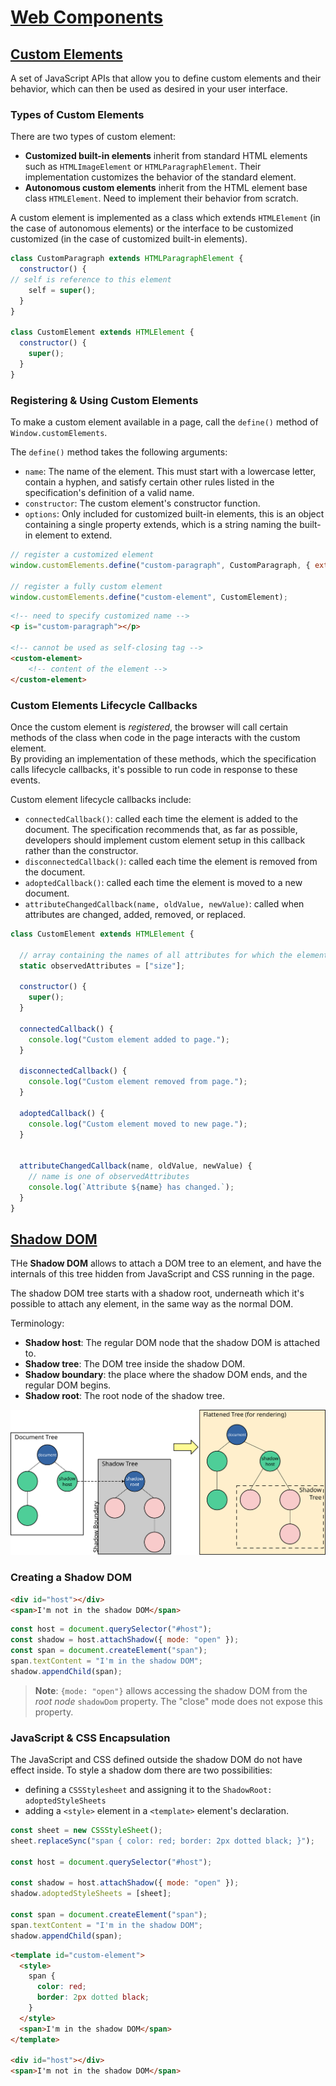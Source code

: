 # [Web Components][web-components-mdn]

## [Custom Elements][using-cusotom-elements-mdn]

A set of JavaScript APIs that allow you to define custom elements and their behavior, which can then be used as desired in your user interface.

### Types of Custom Elements

There are two types of custom element:

- **Customized built-in elements** inherit from standard HTML elements such as `HTMLImageElement` or `HTMLParagraphElement`. Their implementation customizes the behavior of the standard element.
- **Autonomous custom elements** inherit from the HTML element base class `HTMLElement`. Need to implement their behavior from scratch.

A custom element is implemented as a class which extends `HTMLElement` (in the case of autonomous elements) or the interface to be customized customized (in the case of customized built-in elements).

```js
class CustomParagraph extends HTMLParagraphElement {
  constructor() {
// self is reference to this element
    self = super();
  }
}

class CustomElement extends HTMLElement {
  constructor() {
    super();
  }
}
```

### Registering & Using Custom Elements

To make a custom element available in a page, call the `define()` method of `Window.customElements`.

The `define()` method takes the following arguments:

- `name`: The name of the element. This must start with a lowercase letter, contain a hyphen, and satisfy certain other rules listed in the specification's definition of a valid name.
- `constructor`: The custom element's constructor function.
- `options`: Only included for customized built-in elements, this is an object containing a single property extends, which is a string naming the built-in element to extend.

```js
// register a customized element
window.customElements.define("custom-paragraph", CustomParagraph, { extends: "p" });

// register a fully custom element
window.customElements.define("custom-element", CustomElement);
```

```html
<!-- need to specify customized name -->
<p is="custom-paragraph"></p>

<!-- cannot be used as self-closing tag -->
<custom-element>
    <!-- content of the element -->
</custom-element>
```

### Custom Elements Lifecycle Callbacks

Once the custom element is _registered_, the browser will call certain methods of the class when code in the page interacts with the custom element.  
By providing an implementation of these methods, which the specification calls lifecycle callbacks, it's possible to run code in response to these events.

Custom element lifecycle callbacks include:

- `connectedCallback()`: called each time the element is added to the document. The specification recommends that, as far as possible, developers should implement custom element setup in this callback rather than the constructor.
- `disconnectedCallback()`: called each time the element is removed from the document.
- `adoptedCallback()`: called each time the element is moved to a new document.
- `attributeChangedCallback(name, oldValue, newValue)`: called when attributes are changed, added, removed, or replaced.

```js
class CustomElement extends HTMLElement {

  // array containing the names of all attributes for which the element needs change notifications
  static observedAttributes = ["size"];

  constructor() {
    super();
  }

  connectedCallback() {
    console.log("Custom element added to page.");
  }

  disconnectedCallback() {
    console.log("Custom element removed from page.");
  }

  adoptedCallback() {
    console.log("Custom element moved to new page.");
  }


  attributeChangedCallback(name, oldValue, newValue) {
    // name is one of observedAttributes
    console.log(`Attribute ${name} has changed.`);
  }
}
```

## [Shadow DOM][using-shadow-dom-mdn]

THe **Shadow DOM** allows to attach a DOM tree to an element, and have the internals of this tree hidden from JavaScript and CSS running in the page.

The shadow DOM tree starts with a shadow root, underneath which it's possible to attach any element, in the same way as the normal DOM.

Terminology:

- **Shadow host**: The regular DOM node that the shadow DOM is attached to.
- **Shadow tree**: The DOM tree inside the shadow DOM.
- **Shadow boundary**: the place where the shadow DOM ends, and the regular DOM begins.
- **Shadow root**: The root node of the shadow tree.

![shadow-dom-schema]

### Creating a Shadow DOM

```html
<div id="host"></div>
<span>I'm not in the shadow DOM</span>
```

```js
const host = document.querySelector("#host");
const shadow = host.attachShadow({ mode: "open" });
const span = document.createElement("span");
span.textContent = "I'm in the shadow DOM";
shadow.appendChild(span);
```

> **Note**: `{mode: "open"}` allows accessing the shadow DOM from the _root node_ `shadowDom` property. The "close" mode does not expose this property.

### JavaScript & CSS Encapsulation

The JavaScript and CSS defined outside the shadow DOM do not have effect inside. To style a shadow dom there are two possibilities:

- defining a `CSSStylesheet` and assigning it to the `ShadowRoot: adoptedStyleSheets`
- adding a `<style>` element in a `<template>` element's declaration.

```js
const sheet = new CSSStyleSheet();
sheet.replaceSync("span { color: red; border: 2px dotted black; }");

const host = document.querySelector("#host");

const shadow = host.attachShadow({ mode: "open" });
shadow.adoptedStyleSheets = [sheet];

const span = document.createElement("span");
span.textContent = "I'm in the shadow DOM";
shadow.appendChild(span);
```

```html
<template id="custom-element">
  <style>
    span {
      color: red;
      border: 2px dotted black;
    }
  </style>
  <span>I'm in the shadow DOM</span>
</template>

<div id="host"></div>
<span>I'm not in the shadow DOM</span>
```

<!-- links -->
[web-components-mdn]: https://developer.mozilla.org/en-US/docs/Web/API/Web_Components "Web Components Docs"
[using-cusotom-elements-mdn]: https://developer.mozilla.org/en-US/docs/Web/API/Web_components/Using_custom_elements "Using Custom Elements"
[using-shadow-dom-mdn]: https://developer.mozilla.org/en-US/docs/Web/API/Web_components/Using_shadow_DOM "Using Shadow DOM"
[shadow-dom-schema]: ../img/webcomponents_shadowdom.svg
